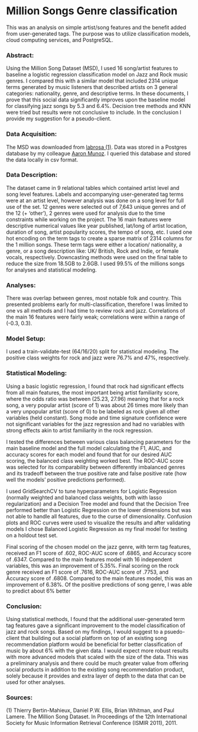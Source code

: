 # Million Songs Genre classification

This was an analysis on simple artist/song features and the benefit added from user-generated tags. The purpose
was to utilize classification models, cloud computing services, and PostgreSQL.

### Abstract:
Using the Million Song Dataset (MSD), I used 16 song/artist features to baseline a logistic regression classification model on Jazz and Rock music genres. I compared this with a similar model that included 2314 unique terms generated by music listeners that described artists on 3 general categories: nationality, genre, and descriptive terms. In these documents, I prove that this social data significantly improves upon the baseline model for classifying jazz songs by 5.3 and 6.4%. Decision tree methods and KNN were tried but results were not conclusive to include. In the conclusion I provide my suggestion for a pseudo-client.

### Data Acquisition:
The MSD was downloaded from [labrosa (1)](https://labrosa.ee.columbia.edu/millionsong/). Data was stored in a Postgres database by my colleague [Aaron Munoz](https://github.com/aaronmunoz). I queried this database and stored the data locally in csv format.

### Data Description:
The dataset came in 9 relational tables which contained artist level and song level features. Labels and accompanying user-generated tag terms were at an artist level, however analysis was done on a song level for full use of the set. 12 genres were selected  out of 7,643 unique genres and of the 12 (+ ‘other’), 2 genres were used for analysis due to the time constraints while working on the project. The 16 main features were descriptive numerical values like year published, lat/long of artist location, duration of song, artist popularity scores, the tempo of song, etc. I used one hot encoding on the term tags to create a sparse matrix of 2314 columns for the 1 million songs. These term tags were either a location/ nationality, a genre, or a song description like: UK/ British, Rock and Indie, or female vocals, respectively. Downcasting methods were used on the final table to reduce the size from 18.5GB to 2.6GB. I used 99.5%  of the millions songs for analyses and statistical modeling.

### Analyses:
There was overlap between genres, most notable folk and country. This presented problems early for multi-classification, therefore I was limited to one vs all methods and I had time to review rock and jazz. Correlations of the main 16 features were fairly weak; correlations were within a range of (-0.3, 0.3).

### Model Setup:
I used a train-validate-test (64/16/20) split for statistical modeling. The positive class weights for rock and jazz were 76.7% and 47%, respectively.

### Statistical Modeling:
Using a basic logistic regression, I found that rock had significant effects from all main features, the most important being artist familiarity score, where the odds ratio was between (25.23, 27.96) meaning that for a rock song, a very popular artist (score of 1) was about 26 times more likely than a very unpopular artist (score of 0) to be labeled as rock given all other variables (held constant). Song mode and time signature confidence were not significant variables for the jazz regression and had no variables with strong effects akin to artist familiarity in the rock regression.

I tested the differences between various class balancing parameters for the main baseline model and the full model calculating the F1, AUC, and accuracy scores for each model and found that for our desired AUC scoring, the balanced class weighting worked best. The ROC-AUC score was selected for its comparability between differently imbalanced genres and its tradeoff between the true positive rate and false positive rate (how well the models’ positive predictions performed).

I used GridSearchCV to tune hyperparameters for Logistic Regression (normally weighted and balanced class weights, both with lasso regularization) and a Decision Tree model and found that the Decision Tree performed better than Logistic Regression on the lower dimensions but was not able to handle all features, due to the curse of dimensionality. Confusion plots and ROC curves were used to visualize the results and after validating models I chose Balanced Logistic Regression as my final model for testing on a holdout test set.

Final scoring of the chosen model on the jazz genre, with term tag features, received an F1 score of .602, ROC-AUC score of .6865, and Accuracy score of .6347. Compared to the main features model with 16 independent variables, this was an improvement of 5.35%. Final scoring on the rock genre received an F1 score of .7616, ROC-AUC score of .7753, and Accuracy score of .6808. Compared to the main features model, this was an improvement of 6.38%. Of the positive predictions of song genre, I was able to predict about 6% better

### Conclusion:
Using statistical methods, I found that the additional user-generated term tag features gave a significant improvement to the model classification of jazz and rock songs. Based on my findings, I would suggest to a psuedo-client that building out a social platform on top of an existing song recommendation platform would be beneficial for better classification of music by about 6% with the given data. I would expect more robust results with more advanced models that scaled with the size of the data. This was a preliminary analysis and there could be much greater value from offering social products in addition to the existing song recommendation product, solely because it provides and extra layer of depth to the data that can be used for other analyses.

### Sources:
(1)
Thierry Bertin-Mahieux, Daniel P.W. Ellis, Brian Whitman, and Paul Lamere.
The Million Song Dataset. In Proceedings of the 12th International Society
for Music Information Retrieval Conference (ISMIR 2011), 2011.
